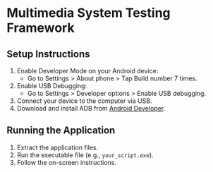 # Multimedia System Testing Framework

## Setup Instructions

1. Enable Developer Mode on your Android device:
    - Go to Settings > About phone > Tap Build number 7 times.
2. Enable USB Debugging:
    - Go to Settings > Developer options > Enable USB debugging.
3. Connect your device to the computer via USB.
4. Download and install ADB from [Android Developer](https://developer.android.com/studio/command-line/adb).

## Running the Application

1. Extract the application files.
2. Run the executable file (e.g., `your_script.exe`).
3. Follow the on-screen instructions.
